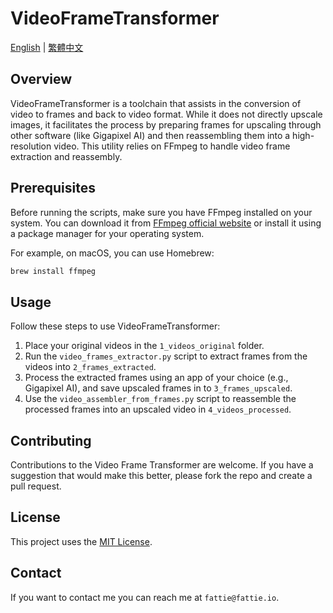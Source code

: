 # VideoFrameTransformer

[English](README.md) | [繁體中文](README.zh-TW.md)

## Overview
VideoFrameTransformer is a toolchain that assists in the conversion of video to frames and back to video format. While it does not directly upscale images, it facilitates the process by preparing frames for upscaling through other software (like Gigapixel AI) and then reassembling them into a high-resolution video. This utility relies on FFmpeg to handle video frame extraction and reassembly.

## Prerequisites
Before running the scripts, make sure you have FFmpeg installed on your system. You can download it from [FFmpeg official website](https://ffmpeg.org/download.html) or install it using a package manager for your operating system.

For example, on macOS, you can use Homebrew:
```bash
brew install ffmpeg
```

## Usage
Follow these steps to use VideoFrameTransformer:

1. Place your original videos in the `1_videos_original` folder.
2. Run the `video_frames_extractor.py` script to extract frames from the videos into `2_frames_extracted`.
3. Process the extracted frames using an app of your choice (e.g., Gigapixel AI), and save upscaled frames in to `3_frames_upscaled`.
4. Use the `video_assembler_from_frames.py` script to reassemble the processed frames into an upscaled video in `4_videos_processed`.

## Contributing
Contributions to the Video Frame Transformer are welcome. If you have a suggestion that would make this better, please fork the repo and create a pull request.

## License
This project uses the [MIT License](LICENSE).

## Contact
If you want to contact me you can reach me at `fattie@fattie.io`.